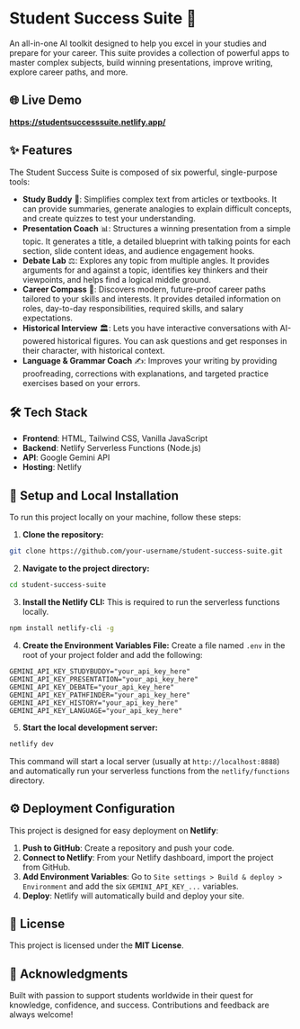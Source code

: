 # Student Success Suite 🚀

An all-in-one AI toolkit designed to help you excel in your studies and prepare for your career. This suite provides a collection of powerful apps to master complex subjects, build winning presentations, improve writing, explore career paths, and more.

## 🌐 Live Demo

**https://studentsuccesssuite.netlify.app/** <!-- Replace # with actual demo link -->

## ✨ Features

The Student Success Suite is composed of six powerful, single-purpose tools:

* **Study Buddy** 📖: Simplifies complex text from articles or textbooks. It can provide summaries, generate analogies to explain difficult concepts, and create quizzes to test your understanding.
* **Presentation Coach** 📊: Structures a winning presentation from a simple topic. It generates a title, a detailed blueprint with talking points for each section, slide content ideas, and audience engagement hooks.
* **Debate Lab** ⚖️: Explores any topic from multiple angles. It provides arguments for and against a topic, identifies key thinkers and their viewpoints, and helps find a logical middle ground.
* **Career Compass** 🧭: Discovers modern, future-proof career paths tailored to your skills and interests. It provides detailed information on roles, day-to-day responsibilities, required skills, and salary expectations.
* **Historical Interview** 🏛️: Lets you have interactive conversations with AI-powered historical figures. You can ask questions and get responses in their character, with historical context.
* **Language & Grammar Coach** ✍️: Improves your writing by providing proofreading, corrections with explanations, and targeted practice exercises based on your errors.

## 🛠️ Tech Stack

* **Frontend**: HTML, Tailwind CSS, Vanilla JavaScript
* **Backend**: Netlify Serverless Functions (Node.js)
* **API**: Google Gemini API
* **Hosting**: Netlify

## 🔧 Setup and Local Installation

To run this project locally on your machine, follow these steps:

1. **Clone the repository:**

```bash
git clone https://github.com/your-username/student-success-suite.git
```

2. **Navigate to the project directory:**

```bash
cd student-success-suite
```

3. **Install the Netlify CLI:**
   This is required to run the serverless functions locally.

```bash
npm install netlify-cli -g
```

4. **Create the Environment Variables File:**
   Create a file named `.env` in the root of your project folder and add the following:

```env
GEMINI_API_KEY_STUDYBUDDY="your_api_key_here"
GEMINI_API_KEY_PRESENTATION="your_api_key_here"
GEMINI_API_KEY_DEBATE="your_api_key_here"
GEMINI_API_KEY_PATHFINDER="your_api_key_here"
GEMINI_API_KEY_HISTORY="your_api_key_here"
GEMINI_API_KEY_LANGUAGE="your_api_key_here"
```

5. **Start the local development server:**

```bash
netlify dev
```

This command will start a local server (usually at `http://localhost:8888`) and automatically run your serverless functions from the `netlify/functions` directory.

## ⚙️ Deployment Configuration

This project is designed for easy deployment on **Netlify**:

1. **Push to GitHub**: Create a repository and push your code.
2. **Connect to Netlify**: From your Netlify dashboard, import the project from GitHub.
3. **Add Environment Variables**:
   Go to `Site settings > Build & deploy > Environment` and add the six `GEMINI_API_KEY_...` variables.
4. **Deploy**: Netlify will automatically build and deploy your site.

## 📄 License

This project is licensed under the **MIT License**.

## 🙌 Acknowledgments

Built with passion to support students worldwide in their quest for knowledge, confidence, and success. Contributions and feedback are always welcome!
